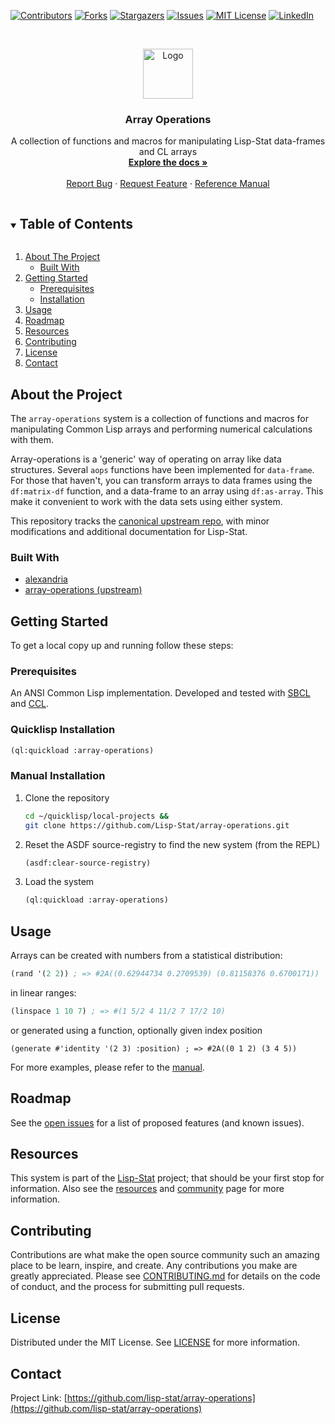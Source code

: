 
<!-- PROJECT SHIELDS -->

[![Contributors][contributors-shield]][contributors-url]
[![Forks][forks-shield]][forks-url]
[![Stargazers][stars-shield]][stars-url]
[![Issues][issues-shield]][issues-url]
[![MIT License][license-shield]][license-url]
[![LinkedIn][linkedin-shield]][linkedin-url]



<!-- PROJECT LOGO -->
<br />
<p align="center">
  <a href="https://github.com/lisp-stat/array-operations">
    <img src="https://lisp-stat.dev/images/stats-image.svg" alt="Logo" width="80" height="80">
  </a>

  <h3 align="center">Array Operations</h3>

  <p align="center">
  A collection of functions and macros for manipulating Lisp-Stat data-frames and CL arrays
	<br />
    <a href="https://lisp-stat.dev/docs/tasks/array-operations/"><strong>Explore the docs »</strong></a>
    <br />
    <br />
    <a href="https://github.com/bendudson/array-operations/issues">Report Bug</a>
    ·
    <a href="https://github.com/bendudson/array-operations/issues">Request Feature</a>
    ·
    <a href="https://lisp-stat.github.io/array-operations/">Reference Manual</a>
  </p>
</p>



<!-- TABLE OF CONTENTS -->
<details open="open">
  <summary><h2 style="display: inline-block">Table of Contents</h2></summary>
  <ol>
    <li>
      <a href="#about-the-project">About The Project</a>
      <ul>
        <li><a href="#built-with">Built With</a></li>
      </ul>
    </li>
    <li>
      <a href="#getting-started">Getting Started</a>
      <ul>
        <li><a href="#prerequisites">Prerequisites</a></li>
        <li><a href="#installation">Installation</a></li>
      </ul>
    </li>
    <li><a href="#usage">Usage</a></li>
    <li><a href="#roadmap">Roadmap</a></li>
	<li><a href="#resources">Resources</a></li>
    <li><a href="#contributing">Contributing</a></li>
    <li><a href="#license.md">License</a></li>
    <li><a href="#contact">Contact</a></li>
  </ol>
</details>



<!-- ABOUT THE PROJECT -->
## About the Project

The `array-operations` system is a collection of functions and
macros for manipulating Common Lisp arrays and performing numerical
calculations with them.

Array-operations is a 'generic' way of operating on array like data
structures. Several `aops` functions have been implemented for
`data-frame`.  For those that haven't, you can transform arrays to
data frames using the `df:matrix-df` function, and a data-frame to an
array using `df:as-array`.  This make it convenient to work with the
data sets using either system.

This repository tracks the [canonical upstream
repo](https://github.com/bendudson/array-operations), with minor
modifications and additional documentation for Lisp-Stat.



### Built With

* [alexandria](https://gitlab.common-lisp.net/alexandria/alexandria)
* [array-operations (upstream)](https://github.com/bendudson/array-operations)


<!-- GETTING STARTED -->
## Getting Started

To get a local copy up and running follow these steps:

### Prerequisites

An ANSI Common Lisp implementation. Developed and tested with
[SBCL](https://www.sbcl.org/) and
[CCL](https://github.com/Clozure/ccl).

### Quicklisp Installation

```lisp
(ql:quickload :array-operations)
```

### Manual Installation

1. Clone the repository
   ```sh
   cd ~/quicklisp/local-projects &&
   git clone https://github.com/Lisp-Stat/array-operations.git
   ```
2. Reset the ASDF source-registry to find the new system (from the REPL)
   ```lisp
   (asdf:clear-source-registry)
   ```
3. Load the system
   ```lisp
   (ql:quickload :array-operations)
   ```

<!-- USAGE EXAMPLES -->
## Usage

Arrays can be created with numbers from a statistical distribution:

```lisp
(rand '(2 2)) ; => #2A((0.62944734 0.2709539) (0.81158376 0.6700171))
```

in linear ranges:

```lisp
(linspace 1 10 7) ; => #(1 5/2 4 11/2 7 17/2 10)
```

or generated using a function, optionally given index position

`(generate #'identity '(2 3) :position) ; => #2A((0 1 2)
	                                             (3 4 5))`

For more examples, please refer to the [manual](https://lisp-stat.dev/docs/tasks/array-operations).


<!-- ROADMAP -->
## Roadmap

See the [open issues](https://github.com/bendudson/array-operations/issues) for a list of proposed features (and known issues).

## Resources

This system is part of the [Lisp-Stat](https://lisp-stat.dev/)
project; that should be your first stop for information.  Also see the
[resources](https://lisp-stat.dev/docs/resources) and
[community](https://lisp-stat.dev/community) page for more
information.

<!-- CONTRIBUTING -->
## Contributing

Contributions are what make the open source community such an amazing place to be learn, inspire, and create.  Any contributions you make are greatly appreciated.  Please see [CONTRIBUTING.md](CONTRIBUTING.md) for details on the code of conduct, and the process for submitting pull requests.

<!-- LICENSE -->
## License

Distributed under the MIT License. See [LICENSE](LICENSE.md) for more information.



<!-- CONTACT -->
## Contact

Project Link: [https://github.com/lisp-stat/array-operations](https://github.com/lisp-stat/array-operations)



<!-- MARKDOWN LINKS & IMAGES -->
<!-- https://www.markdownguide.org/basic-syntax/#reference-style-links -->
[contributors-shield]: https://img.shields.io/github/contributors/lisp-stat/array-operations.svg?style=for-the-badge
[contributors-url]: https://github.com/lisp-stat/array-operations/graphs/contributors
[forks-shield]: https://img.shields.io/github/forks/bendudson/array-operations.svg?style=for-the-badge
[forks-url]: https://github.com/bendudson/array-operations/network/members
[stars-shield]: https://img.shields.io/github/stars/bendudson/array-operations.svg?style=for-the-badge
[stars-url]: https://github.com/bendudson/array-operations/stargazers
[issues-shield]: https://img.shields.io/github/issues/bendudson/array-operations.svg?style=for-the-badge
[issues-url]: https://github.com/bendudson/array-operations/issues
[license-shield]: https://img.shields.io/github/license/lisp-stat/array-operations.svg?style=for-the-badge
[license-url]: https://github.com/lisp-stat/array-operations/blob/master/LICENSE.md
[linkedin-shield]: https://img.shields.io/badge/-LinkedIn-black.svg?style=for-the-badge&logo=linkedin&colorB=555
[linkedin-url]: https://www.linkedin.com/company/symbolics/


